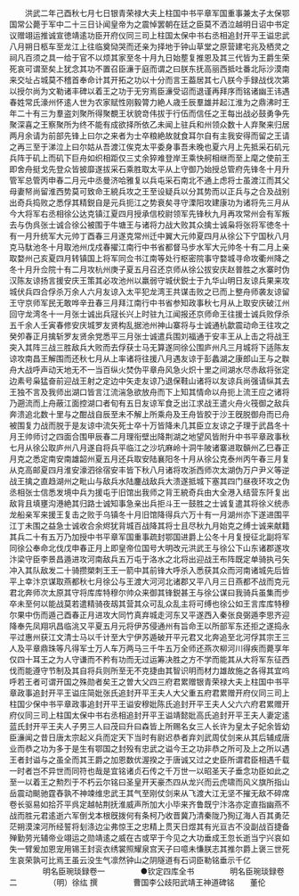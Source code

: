 <!-- { "loadSidebar": true } -->
　　洪武二年己酉秋七月七日银青荣禄大夫上柱国中书平章军国重事兼太子太保鄂国常公薨于军中二十三日讣闻皇帝为之震悼罢朝在廷之臣莫不洒泣越明日诏中书定议赠翊运推诚宣徳靖逺功臣开府仪同三司上柱国太保中书右丞相追封开平王谥忠武八月朔日柩车至龙江上往临奠恸哭而还亲为择地于钟山草堂之原营建宅兆及栖灵之祠凡百须之具一给于官不以烦其家至冬十月九日始塟复推恩及其三代皆为王爵生荣死哀可谓至矣上犹念其功不置召臣濓于庭而谓之曰朕东抚高丽西抵吐番北际沙漠南来交址占城莫不稽首奉命计其开拓之功以十分而言王葢居其七八朕今手録战伐次第以授尔尚为文勒诸丰碑以着王之功于无穷焉臣濓受诏而退谨再拜序而铭诸幽王讳遇春姓常氏濠州怀逺人世为农家赋性刚毅膂力絶人歳壬辰羣雄并起江淮为之鼎沸时王年二十有三为羣盗刘聚所得聚覩王状貌竒伟拔于行伍而信任之王每出战必鼓勇争先聚深喜之王察聚所为终不能有成欲择所依乙未闻上驻兵和州领众数十人弃聚来归居两月余请为前部先锋上曰尔之来者为士卒粮絶故就食耳尔自有主我安得而留之王请之再三至于涕泣上曰尔姑从吾渡江俟克太平委身事吾未晚也夏六月上先抵采石矶元兵阵于矶上而矶下巨舟如织相距仅三丈余猝难登岸王乘快舸相继而至上麾之使前王即舍舟挺戈先登众皆披靡遂拔采石乘胜取太平从上守御乃始授总管府先锋冬十月升管军总管丙申春二月元中丞曼济哈雅复以兵屯采石南北不通上虑将士虽渡江而其父母妻帑尚留淮西势莫可致命王綂兵攻之王至设疑兵以分其势而以正兵与之合及战别出奇兵捣败之悉俘其精鋭自是元兵扼江之势衰矣寻守溧阳攻建康功为诸将先三月从今大将军右丞相徐公达克镇江夏四月授承信校尉领军先锋秋九月再攻常州会有军叛去与伪呉张士诚合徐公被围于牛塘王与诸将力战大败其众擒士诚枭将张将军徳冬十有一月升统军大元帅丁酉春三月遂克常州迁中翼大元帅夏四月从徐公下宁国秋八月克马駄池冬十月取池州戊戍春擢江南行中书省都督马步水军大元帅冬十有二月上亲取婺州己亥夏四月转镇国上将军同佥书江南等处行枢密院事守婺城寻命攻衢州降之冬十月升佥院十有二月攻杭州庚子夏五月召还京师从徐公拔安庆赵普胜之水寨时伪汉陈友谅扬言援安庆王策其必攻池州以羸弱守城伏鋭士于九华山明日友谅兵果来攻城伏兵四合俘杀万余人六月友谅入太平犯龙湾王共谋击败之已而上整舟师袭友谅留王守京师军民无敢哗辛丑春三月拜江南行中书省参知政事秋七月从上取安庆破江州回守龙湾冬十一月张士诚出兵冦长兴上时驻九江闻报还京师命王往援士诚兵败俘杀五千余人壬寅春修安庆城罗友贤构乱据池州神山寨将与士诚通杭歙震动命王往攻之癸夘春正月擒斩罗友贤余党悉平三月张士诚遣兵围刘福通于安丰王从上击之将战王突入其阵三战三胜敌兵大败而去俘获士马无算遂同徐公围庐州凡三月城将下适陈友谅攻南昌王解围而还秋七月从上率诸将往援八月遇友谅于彭蠡湖之康郎山王与之聫舟大战呼声动天地无不一当百纵火焚伪平章舟风急火炽十里之间湖水尽赤敌将张定边素号枭猛奋前迎战王射之定边中矢走友谅乃退保鞋山诸将以友谅兵尚强请纵其去王独不言及我师出湖口皆言江流湍急欲放舟而下上知其情命以舟扼上流王应之诸将乃遡流而上舟蔽江面控湖口者旬有五日友谅军食乏出江求战王遣火舟火筏御之敌兵奔溃追北数十里与之酣战自辰至未不解上所乘舟及王舟皆胶于沙王旣脱御舟而已舟被围复力战而脱于是友谅中流矢死士卒十万皆降未几其臣立友谅之子理于武昌冬十月王帅师讨之四面合围甲辰春二月理衔壁出降荆湖之地望风皆附升中书平章政事秋七月从徐公取庐州八月遂自将兵平临江之沙坑麻岭十洞牛陂诸寨进取贑州乙巳春正月克之悉定南安南雄韶州夏五月还兵取安陆襄阳冬十月从徐公克泰州丙午春三月复从克高邮夏四月淮安濠泗徐宿安丰皆下秋八月诸将攻浙西师次太湖伪万户尹义等逆战王擒之直趋湖州之毗山与敌兵水陆鏖战敌兵大溃遂抵城下塞其四门昼夜环攻之伪丞相张士信悉发境中兵为援屯于旧馆出我师之背王綂奇兵由大全港入结营东阡复出敌背且填壅沟港絶其归路士诚知事急亲出兵拒斗王一鼓胜之士诚复遣其将徐义统赤龙船亲军来援王复击之败于乌镇冬十月旧馆降得兵六万十有一月湖州亦下遂进围平江丁未围之益急士诚收合余烬犹背城百战降其将士且尽秋九月始克之缚士诚来献籍其兵二十有五万乃加授中书平章军国重事疏封鄂国进爵上公冬十月复授征北副将军同徐公奉命北伐戊申春正月上即皇帝位国号大明改元洪武王与徐公下山东诸郡遂攻汴梁守臣李景昌遁进攻河南敌兵五万屯于洛水之北将出迎战王布阵既定单骑执弓矢冲入其队敌发二十骑攒槊刺王王一箭中其前锋大呼杀入悉获其众而河南诸城先后皆平上幸汴京谋取燕都秋七月徐公与王渡大河河北诸郡又平八月三日燕都不战而克元君北奔师次太原其守将库库特穆尔帅众来御其锋鋭甚王与徐公谋曰我骑兵虽集而步卒未至何以能战莫若遣精骑夜刼其营其众可乱众乱主将可缚也徐公如王言库库特穆尔果中伤而遁己酉春正月进攻大同竹真弃城走河东又平遂西入秦张良弼遁李思齐迎降奉先凤翔巩昌临洮又平夏五月元将伊苏侵通州有旨命王以所部军东还拒之遂捣永平过惠州获江文清士马以千计至大宁伊苏遁破开平元君又北奔追至北河俘其宗王三人及平章鼎珠等凡得军士万人车万两马三千牛五万全师还燕次柳河川得疾而薨享年仅四十耳王之为人守谦而不矜有功而无过运筹决胜之方不学而能其从大将军东征西伐而能遵守节制及其自将兵则所至无不克捷由其智识明而材力雄故施之各得其宜呜呼若王者可谓开国之殊勋者矣王之曽大父四三府君累赠银青荣禄大夫上柱国中书平章政事追封开平王谥庄简妣张氏追封开平王夫人大父重五府君累赠开府仪同三司上柱国少保中书平章政事追封开平王谥安穆妣陈氏追封开平王夫人父六六府君累赠开府仪同三司上柱国太保中书右丞相追封开平王谥靖懿妣高氏追封开平王夫人妻定逺蓝氏封开平王夫人子男三人曰茂曰升曰森皆上所赐名女三人长许为皇太子妃余皆幼臣濓闻之昔日唐太宗起义兵而定天下当时有尉迟恭者弃刘武周仗剑来从其后辅成唐业而恭之功为多于是生有鄂国之封殁有忠武之谥今王之功非恭之所可及上之所以遇王者封谥与之虽全而其王爵之加恩数优渥揆之于唐诚又过之史臣所谓君臣相遇千载一时者岂不异世而同符也哉是宜铭诸贞石传之千万世一以昭圣天子垂念功臣如此之至一以着王之勲烈于不朽云尔铭曰圣皇开天豪杰四从龙兴而云虎啸而风义旗所指山岳震动颷驰霆舂孰不神竦维忠武王其气至刚仗剑来从飞渡大江无坚不摧无敌不碎席卷长驱易如拾芥平呉定越帖荆抚淮威声所加大小毕来齐鲁既宁汴洛亦定直指幽燕不战而胜元君逺逝六军倒戈本根旣拨何有条柯乃收晋冀乃清秦陇乃狥辽海人百其勇茫茫朔漠滦河所经誓将刬涤边尘弗惊王之忠精上贯天日煜其有光亘古不没副战百捷备殚勤劳光辅帝业翊运之勋靖逺之威在古或罕于今见之大功垂成王忽长逝当宁兴哀如失一臂爰加恩宠用锡王封衮衣绣裳照耀泉宫天子曰噫未慊朕志其推尔爵上褒三世死生哀荣孰可比焉王虽云没生气凛然钟山之阴隧道有石词臣勒铭垂示千亿
　　
　　明名臣琬琰録卷一
　　
　　●钦定四库全书
　　
　　明名臣琬琰録卷二
　　
　　（明）徐纮 撰
　　
　　曹国李公歧阳武靖王神道碑铭　　董伦
　　
